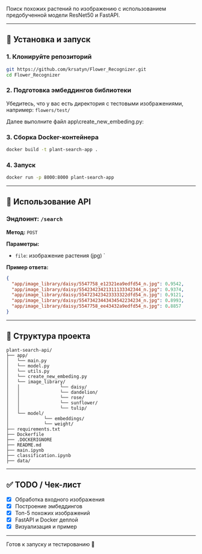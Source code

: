 Поиск похожих растений по изображению с использованием предобученной модели ResNet50 и FastAPI.

---

## 🔧 Установка и запуск

### 1. Клонируйте репозиторий
```bash
git https://github.com/krsatyn/Flower_Recognizer.git
cd Flower_Recognizer
```

### 2. Подготовка эмбеддингов библиотеки
Убедитесь, что у вас есть директория с тестовыми изображениями, например: `flowers/test/`

Далее выполните файл app\create_new_embeding.py:

### 3. Сборка Docker-контейнера
```bash
docker build -t plant-search-app .
```

### 4. Запуск
```bash
docker run -p 8000:8000 plant-search-app
```

---

## 🚀 Использование API

### Эндпоинт: `/search`

**Метод:** `POST`

**Параметры:**
- `file`: изображение растения (jpg)
`

**Пример ответа:**
```json
{
  "app/image_library/daisy/5547758_e12321ea9edfd54_n.jpg": 0.9542,
  "app/image_library/daisy/55423423421311133342344_n.jpg": 0.9374,
  "app/image_library/daisy/554723423423333322dfd54_n.jpg": 0.9121,
  "app/image_library/daisy/55473423443434542234234_n.jpg": 0.8993,
  "app/image_library/daisy/5547758_ee43432a9edfd54_n.jpg": 0.8857
}
```

---

## 📂 Структура проекта
```
plant-search-api/
├── app/
│   └── main.py
│   └── model.py
│   └── utils.py
│   └── create_new_embeding.py
│   └── image_library/
│   │               └── daisy/
│   │               └── dandelion/
│   │               └── rose/
│   │               └── sunflower/
│   │               └── tulip/
│   └── model/
│             └── embeddings/
│             └── weight/
├── requirements.txt
├── Dockerfile
├── .DOCKERIGNORE
├── README.md
├── main.ipynb
├── classification.ipynb
├── data/
```

---

## ✅ TODO / Чек-лист
- [x] Обработка входного изображения
- [x] Построение эмбеддингов
- [x] Топ-5 похожих изображений
- [x] FastAPI и Docker деплой
- [x] Визуализация и пример

---

Готов к запуску и тестированию 🎯